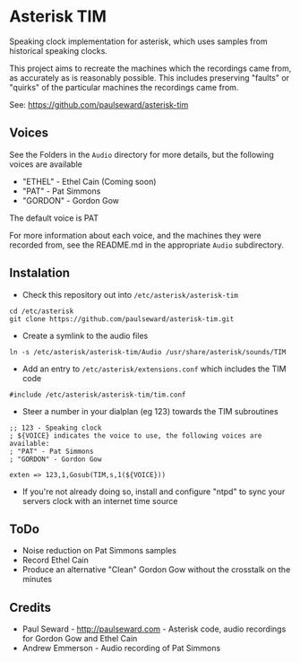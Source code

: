 Asterisk TIM
============
Speaking clock implementation for asterisk, which uses samples from historical speaking clocks.

This project aims to recreate the machines which the recordings came from, as accurately as is reasonably possible.  This includes preserving "faults" or "quirks" of the particular machines the recordings came from.

See: https://github.com/paulseward/asterisk-tim

Voices
------
See the Folders in the `Audio` directory for more details, but the following voices are available

* "ETHEL" - Ethel Cain (Coming soon)
* "PAT" - Pat Simmons
* "GORDON" - Gordon Gow

The default voice is PAT

For more information about each voice, and the machines they were recorded from, see the README.md in the appropriate `Audio` subdirectory.

Instalation
-----------
* Check this repository out into `/etc/asterisk/asterisk-tim`
```
cd /etc/asterisk
git clone https://github.com/paulseward/asterisk-tim.git
```
* Create a symlink to the audio files
```
ln -s /etc/asterisk/asterisk-tim/Audio /usr/share/asterisk/sounds/TIM
```
* Add an entry to `/etc/asterisk/extensions.conf` which includes the TIM code
```
#include /etc/asterisk/asterisk-tim/tim.conf
```
* Steer a number in your dialplan (eg 123) towards the TIM subroutines
```
;; 123 - Speaking clock
; ${VOICE} indicates the voice to use, the following voices are available:
; "PAT" - Pat Simmons
; "GORDON" - Gordon Gow

exten => 123,1,Gosub(TIM,s,1(${VOICE}))

```
* If you're not already doing so, install and configure "ntpd" to sync your servers clock with an internet time source

ToDo
----
- Noise reduction on Pat Simmons samples
- Record Ethel Cain
- Produce an alternative "Clean" Gordon Gow without the crosstalk on the minutes

Credits
-------
- Paul Seward - http://paulseward.com - Asterisk code, audio recordings for Gordon Gow and Ethel Cain
- Andrew Emmerson - Audio recording of Pat Simmons
